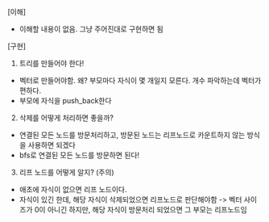 [이해]
- 이해할 내용이 없음. 그냥 주어진대로 구현하면 됨

[구현]
1. 트리를 만들어야 한다!
- 벡터로 만들어야함. 왜? 부모마다 자식이 몇 개일지 모른다. 개수 파악하는데 벡터가 편하다.
- 부모에 자식을 push_back한다

2. 삭제를 어떻게 처리하면 좋을까?
- 연결된 모든 노드를 방문처리하고, 방문된 노드는 리프노드로 카운트하지 않는 방식을 사용하면 되겠다
- bfs로 연결된 모든 노드를 방문하면 된다!

3. 리프 노드를 어떻게 알지? (주의)
- 애초에 자식이 없으면 리프 노드이다.
- 자식이 있긴 한데, 해당 자식이 삭제되었으면 리프노드로 판단해야함 
-> 벡터 사이즈가 0이 아니긴 하지만, 해당 자식이 방문처리 되었으면 그 부모는 리프노드임
